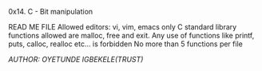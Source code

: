 0x14. C - Bit manipulation

READ ME FILE
Allowed editors: vi, vim, emacs
only C standard library functions allowed are malloc, free and exit. Any use of functions like printf, puts, calloc, realloc etc… is forbidden
No more than 5 functions per file

*AUTHOR: OYETUNDE IGBEKELE(TRUST)*

